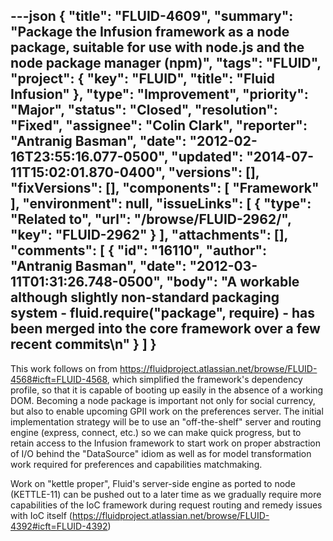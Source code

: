 ---json
{
  "title": "FLUID-4609",
  "summary": "Package the Infusion framework as a node package, suitable for use with node.js and the node package manager (npm)",
  "tags": "FLUID",
  "project": {
    "key": "FLUID",
    "title": "Fluid Infusion"
  },
  "type": "Improvement",
  "priority": "Major",
  "status": "Closed",
  "resolution": "Fixed",
  "assignee": "Colin Clark",
  "reporter": "Antranig Basman",
  "date": "2012-02-16T23:55:16.077-0500",
  "updated": "2014-07-11T15:02:01.870-0400",
  "versions": [],
  "fixVersions": [],
  "components": [
    "Framework"
  ],
  "environment": null,
  "issueLinks": [
    {
      "type": "Related to",
      "url": "/browse/FLUID-2962/",
      "key": "FLUID-2962"
    }
  ],
  "attachments": [],
  "comments": [
    {
      "id": "16110",
      "author": "Antranig Basman",
      "date": "2012-03-11T01:31:26.748-0500",
      "body": "A workable although slightly non-standard packaging system - fluid.require(\"package\", require) - has been merged into the core framework over a few recent commits\n"
    }
  ]
}
---
This work follows on from <https://fluidproject.atlassian.net/browse/FLUID-4568#icft=FLUID-4568>, which simplified the framework's dependency profile, so that it is capable of booting up easily in the absence of a working DOM. Becoming a node package is important not only for social currency, but also to enable upcoming GPII work on the preferences server. The initial implementation strategy will be to use an "off-the-shelf" server and routing engine (express, connect, etc.) so we can make quick progress, but to retain access to the Infusion framework to start work on proper abstraction of I/O behind the "DataSource" idiom as well as for model transformation work required for preferences and capabilities matchmaking.&#x20;

Work on "kettle proper", Fluid's server-side engine as ported to node (KETTLE-11) can be pushed out to a later time as we gradually require more capabilities of the IoC framework during request routing and remedy issues with IoC itself (<https://fluidproject.atlassian.net/browse/FLUID-4392#icft=FLUID-4392>)

        